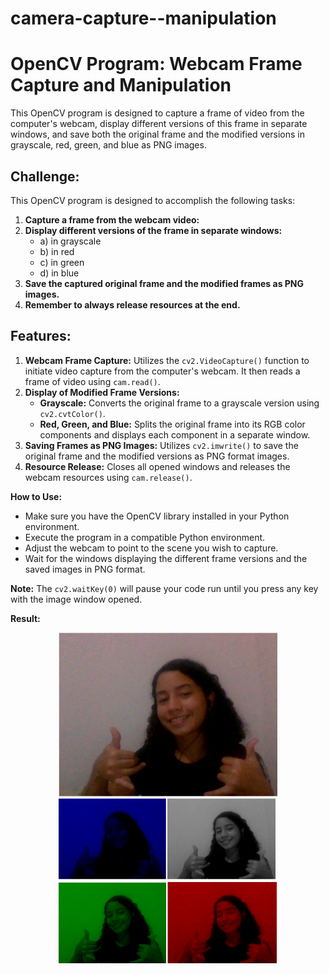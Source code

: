 # camera-capture--manipulation

<!DOCTYPE html>
<html lang="en">
  
<body>
<h1>OpenCV Program: Webcam Frame Capture and Manipulation</h1>

<p>This OpenCV program is designed to capture a frame of video from the computer's webcam, display different versions of this frame in separate windows, and save both the original frame and the modified versions in grayscale, red, green, and blue as PNG images.</p>

<h2>Challenge:</h2>
<p>This OpenCV program is designed to accomplish the following tasks:</p>

<ol>
  <li><strong>Capture a frame from the webcam video:</strong></li>
  <li><strong>Display different versions of the frame in separate windows:</strong>
    <ul>
      <li>a) in grayscale</li>
      <li>b) in red</li>
      <li>c) in green</li>
      <li>d) in blue</li>
    </ul>
  </li>
  <li><strong>Save the captured original frame and the modified frames as PNG images.</strong></li>
  <li><strong>Remember to always release resources at the end.</strong></li>
</ol>

<h2>Features:</h2>
<ol>
<li><strong>Webcam Frame Capture:</strong> Utilizes the <code>cv2.VideoCapture()</code> function to initiate video capture from the computer's webcam. It then reads a frame of video using <code>cam.read()</code>.</li>

<li><strong>Display of Modified Frame Versions:</strong>
   <ul>
   <li><strong>Grayscale:</strong> Converts the original frame to a grayscale version using <code>cv2.cvtColor()</code>.</li>
   <li><strong>Red, Green, and Blue:</strong> Splits the original frame into its RGB color components and displays each component in a separate window.</li>
   </ul>
</li>

<li><strong>Saving Frames as PNG Images:</strong> Utilizes <code>cv2.imwrite()</code> to save the original frame and the modified versions as PNG format images.</li>

<li><strong>Resource Release:</strong> Closes all opened windows and releases the webcam resources using <code>cam.release()</code>.</li>
</ol>

<p><strong>How to Use:</strong></p>
<ul>
<li>Make sure you have the OpenCV library installed in your Python environment.</li>
<li>Execute the program in a compatible Python environment.</li>
<li>Adjust the webcam to point to the scene you wish to capture.</li>
<li>Wait for the windows displaying the different frame versions and the saved images in PNG format.</li>
</ul>

<p><strong>Note:</strong> The <code>cv2.waitKey(0)</code> will pause your code run until you press any key with the image window opened.</p>

<p><strong>Result:</strong></p>

<div align = "center">
  <img width = 350 src="original.png" alt="Imagem 1">
  <img width = 350 src="modificada.png" alt="Imagem 2">
</div>

</body>
</html>
